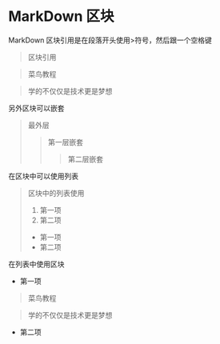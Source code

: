 # MarkDown 区块   
MarkDown 区块引用是在段落开头使用>符号，然后跟一个空格键

> 区块引用

> 菜鸟教程

> 学的不仅仅是技术更是梦想

另外区块可以嵌套

> 最外层
> > 第一层嵌套
> > > 第二层嵌套

在区块中可以使用列表

> 区块中的列表使用
> 1. 第一项
> 2. 第二项
> - 第一项
> - 第二项

在列表中使用区块

- 第一项
> 菜鸟教程

> 学的不仅仅是技术更是梦想
- 第二项
